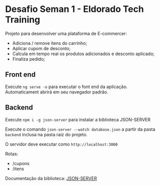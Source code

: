 # Desafio Seman 1 - Eldorado Tech Training

Projeto para desenvolver uma plataforma de E-commercer:
- Adiciona / remove itens do carrinho;
- Aplicar cupom de desconto;
- Calcula em tempo real os produtos adicionados e desconto aplicado;
- Finaliza pedido;

## Front end

Execute `ng serve -o` para executar o font end da aplicação. Automaticament abrirá em seu navegador padrão.

## Backend

Execute `npm i -g json-server` para instalar a biblioteca JSON-SERVER 

Execute o comando `json-server --watch database.json` a partir da pasta `backend` inclusa na pasta raiz do projeto.

O servidor deve executar como `http://localhost:3000`

Rotas:
- /cupons
- /itens

Documentação da biblioteca:
<a href="https://www.npmjs.com/package/json-server"> JSON-SERVER </a>
